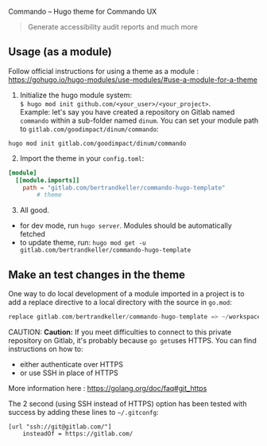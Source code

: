 Commando – Hugo theme for Commando UX

> Generate accessibility audit reports and much more

## Usage (as a module)

Follow official instructions for using a theme as a module :  
https://gohugo.io/hugo-modules/use-modules/#use-a-module-for-a-theme

1. Initialize the hugo module system:  
`$ hugo mod init github.com/<your_user>/<your_project>`.  
Example: let's say you have created a repository on Gitlab named `commando` within  a sub-folder named `dinum`. You can set your module path to `gitlab.com/goodimpact/dinum/commando`:  
```shell
hugo mod init gitlab.com/goodimpact/dinum/commando
```

2. Import the theme in your `config.toml`:
```toml
[module]
  [[module.imports]]
    path = "gitlab.com/bertrandkeller/commando-hugo-template"
		# theme
```

3. All good.
  - for dev mode, run `hugo server`. Modules should be automatically fetched
  - to update theme, run: `hugo mod get -u gitlab.com/bertrandkeller/commando-hugo-template`

## Make an test changes in the theme

One way to do local development of a module imported in a project is to add a replace directive to a local directory with the source in `go.mod`:
```go
replace gitlab.com/bertrandkeller/commando-hugo-template => ~/workspace/dinum/commando-hugo-template
```

CAUTION: **Caution:**
If you meet difficulties to connect to this private repository on Gitlab, it's probably because `go get`uses HTTPS. You can find instructions on how to:
- either authenticate over HTTPS
- or use SSH in place of HTTPS

More information here : https://golang.org/doc/faq#git_https

The 2 second (using SSH instead of HTTPS) option has been tested with success by adding these lines to `~/.gitconfg`:
```git
[url "ssh://git@gitlab.com/"]
	insteadOf = https://gitlab.com/
```